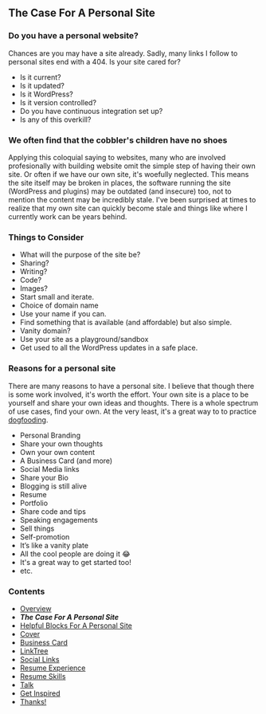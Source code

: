 ## The Case For A Personal Site

### Do you have a personal website?
Chances are you may have a site already. Sadly, many links I follow to personal sites end with a 404. Is your site cared for?
- Is it current?
- Is it updated?
- Is it WordPress?
- Is it version controlled?
- Do you have continuous integration set up?
- Is any of this overkill?

### We often find that the cobbler's children have no shoes
Applying this coloquial saying to websites, many who are involved profesionally with building website omit the simple step of having their own site. Or often if we have our own site, it's woefully neglected. This means the site itself may be broken in places, the software running the site (WordPress and plugins) may be outdated (and insecure) too, not to mention the content may be incredibly stale. I've been surprised at times to realize that my own site can quickly become stale and things like where I currently work can be years behind.

### Things to Consider
- What will the purpose of the site be?
 - Sharing?
 - Writing?
 - Code?
 - Images?
 - Start small and iterate.
- Choice of domain name
 - Use your name if you can.
 - Find something that is available (and affordable) but also simple.
 - Vanity domain?
- Use your site as a playground/sandbox
- Get used to all the WordPress updates in a safe place.

### Reasons for a personal site
There are many reasons to have a personal site. I believe that though there is some work involved, it's worth the effort. Your own site is a place to be yourself and share your own ideas and thoughts. There is a whole spectrum of use cases, find your own. At the very least, it's a great way to to practice [dogfooding](https://en.wikipedia.org/wiki/Eating_your_own_dog_food).
- Personal Branding
- Share your own thoughts
- Own your own content
- A Business Card (and more)
- Social Media links
- Share your Bio
- Blogging is still alive
- Resume
- Portfolio
- Share code and tips
- Speaking engagements
- Sell things
- Self-promotion
- It’s like a vanity plate
- All the cool people are doing it 😂
- It's a great way to get started too!
- etc.

### Contents
- [Overview](overview.md)
- ***The Case For A Personal Site***
- [Helpful Blocks For A Personal Site](helpful-blocks.md)
 - [Cover](cover-block.md)
 - [Business Card](business-card-block.md)
 - [LinkTree](linktree-block.md)
 - [Social Links](social-links-block.md)
 - [Resume Experience](resume-experience-job-block.md)
 - [Resume Skills](resume-skills-block.md)
 - [Talk](talk-block.md)
- [Get Inspired](insipration.md)
- [Thanks!](thanks.md)